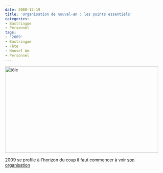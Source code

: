 ```yaml
---
date: 2008-12-19
title: 'Organisation de nouvel-an : les points essentiels'
categories:
- Bastringue
- Personnel
tags:
- '2009'
- Bastringue
- Fête
- Nouvel An
- Personnel
---
```

<img class="alignnone size-full wp-image-917" title="tôle" src="https://dlgjp9x71cipk.cloudfront.net/2008/12/tole_ondulee-ret.png" alt="tôle" width="500" height="281" />

2009 se profile à l'horizon du coup il faut commencer à voir <a href="https://www.flickr.com/photos/alienlebarge/3120589708/">son organisation</a>
